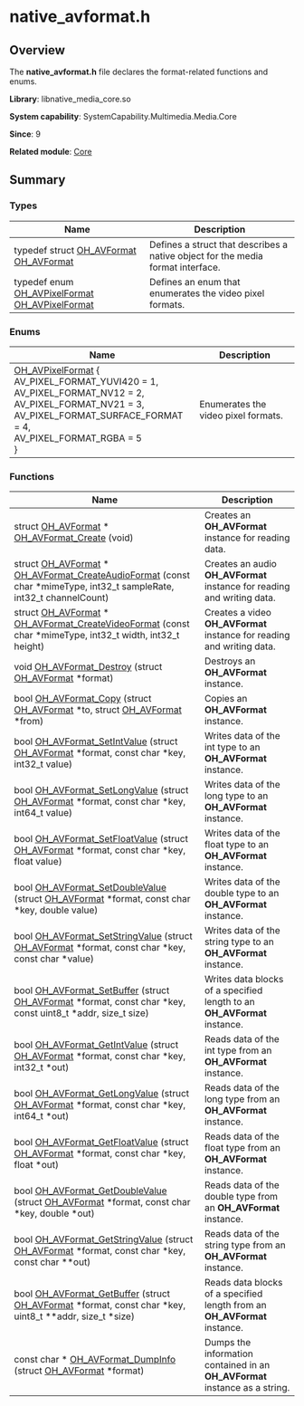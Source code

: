 # native_avformat.h


## Overview

The **native_avformat.h** file declares the format-related functions and enums.

**Library**: libnative_media_core.so

**System capability**: SystemCapability.Multimedia.Media.Core

**Since**: 9

**Related module**: [Core](_core.md)


## Summary


### Types

| Name| Description| 
| -------- | -------- |
| typedef struct [OH_AVFormat](_core.md#oh_avformat) [OH_AVFormat](_core.md#oh_avformat) | Defines a struct that describes a native object for the media format interface. |
| typedef enum [OH_AVPixelFormat](_core.md#oh_avpixelformat-1) [OH_AVPixelFormat](_core.md#oh_avpixelformat) | Defines an enum that enumerates the video pixel formats.| 


### Enums

| Name| Description| 
| -------- | -------- |
| [OH_AVPixelFormat](_core.md#oh_avpixelformat-1) {<br>AV_PIXEL_FORMAT_YUVI420 = 1,<br>AV_PIXEL_FORMAT_NV12 = 2,<br>AV_PIXEL_FORMAT_NV21 = 3,<br>AV_PIXEL_FORMAT_SURFACE_FORMAT = 4,<br>AV_PIXEL_FORMAT_RGBA = 5<br>} | Enumerates the video pixel formats.| 


### Functions

| Name| Description| 
| -------- | -------- |
| struct [OH_AVFormat](_core.md#oh_avformat) \* [OH_AVFormat_Create](_core.md#oh_avformat_create) (void) | Creates an **OH_AVFormat** instance for reading data.| 
| struct [OH_AVFormat](_core.md#oh_avformat) \* [OH_AVFormat_CreateAudioFormat](_core.md#oh_avformat_createaudioformat) (const char \*mimeType, int32_t sampleRate, int32_t channelCount) | Creates an audio **OH_AVFormat** instance for reading and writing data.| 
| struct [OH_AVFormat](_core.md#oh_avformat) \* [OH_AVFormat_CreateVideoFormat](_core.md#oh_avformat_createvideoformat) (const char \*mimeType, int32_t width, int32_t height) | Creates a video **OH_AVFormat** instance for reading and writing data.| 
| void [OH_AVFormat_Destroy](_core.md#oh_avformat_destroy) (struct [OH_AVFormat](_core.md#oh_avformat) \*format) | Destroys an **OH_AVFormat** instance.| 
| bool [OH_AVFormat_Copy](_core.md#oh_avformat_copy) (struct [OH_AVFormat](_core.md#oh_avformat) \*to, struct [OH_AVFormat](_core.md#oh_avformat) \*from) | Copies an **OH_AVFormat** instance.| 
| bool [OH_AVFormat_SetIntValue](_core.md#oh_avformat_setintvalue) (struct [OH_AVFormat](_core.md#oh_avformat) \*format, const char \*key, int32_t value) | Writes data of the int type to an **OH_AVFormat** instance.| 
| bool [OH_AVFormat_SetLongValue](_core.md#oh_avformat_setlongvalue) (struct [OH_AVFormat](_core.md#oh_avformat) \*format, const char \*key, int64_t value) | Writes data of the long type to an **OH_AVFormat** instance.| 
| bool [OH_AVFormat_SetFloatValue](_core.md#oh_avformat_setfloatvalue) (struct [OH_AVFormat](_core.md#oh_avformat) \*format, const char \*key, float value) | Writes data of the float type to an **OH_AVFormat** instance.| 
| bool [OH_AVFormat_SetDoubleValue](_core.md#oh_avformat_setdoublevalue) (struct [OH_AVFormat](_core.md#oh_avformat) \*format, const char \*key, double value) | Writes data of the double type to an **OH_AVFormat** instance.| 
| bool [OH_AVFormat_SetStringValue](_core.md#oh_avformat_setstringvalue) (struct [OH_AVFormat](_core.md#oh_avformat) \*format, const char \*key, const char \*value) | Writes data of the string type to an **OH_AVFormat** instance.| 
| bool [OH_AVFormat_SetBuffer](_core.md#oh_avformat_setbuffer) (struct [OH_AVFormat](_core.md#oh_avformat) \*format, const char \*key, const uint8_t \*addr, size_t size) | Writes data blocks of a specified length to an **OH_AVFormat** instance.| 
| bool [OH_AVFormat_GetIntValue](_core.md#oh_avformat_getintvalue) (struct [OH_AVFormat](_core.md#oh_avformat) \*format, const char \*key, int32_t \*out) | Reads data of the int type from an **OH_AVFormat** instance.| 
| bool [OH_AVFormat_GetLongValue](_core.md#oh_avformat_getlongvalue) (struct [OH_AVFormat](_core.md#oh_avformat) \*format, const char \*key, int64_t \*out) | Reads data of the long type from an **OH_AVFormat** instance.| 
| bool [OH_AVFormat_GetFloatValue](_core.md#oh_avformat_getfloatvalue) (struct [OH_AVFormat](_core.md#oh_avformat) \*format, const char \*key, float \*out) | Reads data of the float type from an **OH_AVFormat** instance.| 
| bool [OH_AVFormat_GetDoubleValue](_core.md#oh_avformat_getdoublevalue) (struct [OH_AVFormat](_core.md#oh_avformat) \*format, const char \*key, double \*out) | Reads data of the double type from an **OH_AVFormat** instance.| 
| bool [OH_AVFormat_GetStringValue](_core.md#oh_avformat_getstringvalue) (struct [OH_AVFormat](_core.md#oh_avformat) \*format, const char \*key, const char \*\*out) | Reads data of the string type from an **OH_AVFormat** instance.| 
| bool [OH_AVFormat_GetBuffer](_core.md#oh_avformat_getbuffer) (struct [OH_AVFormat](_core.md#oh_avformat) \*format, const char \*key, uint8_t \*\*addr, size_t \*size) | Reads data blocks of a specified length from an **OH_AVFormat** instance.| 
| const char \* [OH_AVFormat_DumpInfo](_core.md#oh_avformat_dumpinfo) (struct [OH_AVFormat](_core.md#oh_avformat) \*format) | Dumps the information contained in an **OH_AVFormat** instance as a string.| 
